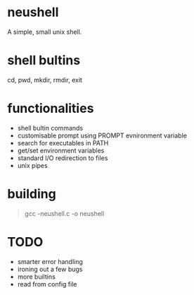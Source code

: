# neushell
A simple, small unix shell.

# shell bultins
cd, pwd, mkdir, rmdir, exit

# functionalities
* shell bultin commands
* customisable prompt using PROMPT evnironment variable
* search for executables in PATH
* get/set environment variables
* standard I/O redirection to files
* unix pipes

# building
> gcc -neushell.c -o neushell

# TODO
* smarter error handling
* ironing out a few bugs
* more builtins
* read from config file
